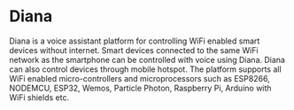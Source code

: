 # Diana

Diana is a voice assistant platform for controlling WiFi enabled smart devices without internet. Smart devices connected to the same WiFi network as the smartphone can be controlled with voice using Diana. Diana can also control devices through mobile hotspot. The platform supports all WiFi enabled micro-controllers and microprocessors such as ESP8266, NODEMCU, ESP32, Wemos, Particle Photon, Raspberry Pi, Arduino with WiFi shields etc.

